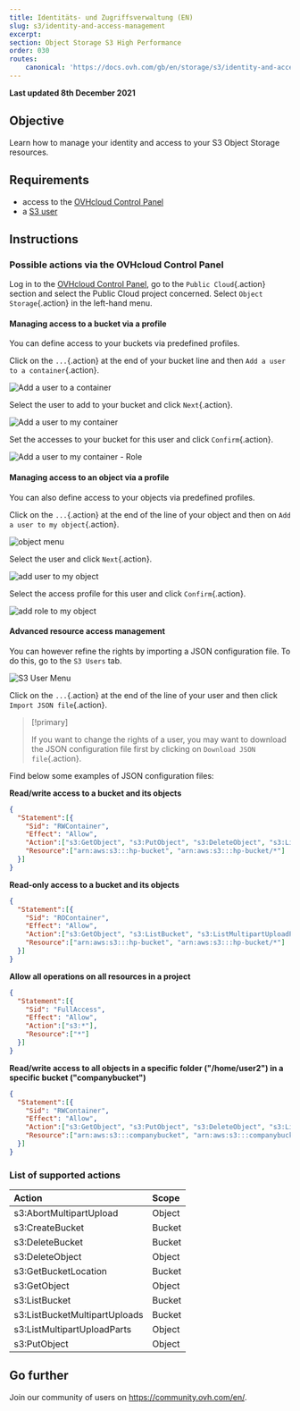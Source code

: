 ```yaml
---
title: Identitäts- und Zugriffsverwaltung (EN)
slug: s3/identity-and-access-management
excerpt:
section: Object Storage S3 High Performance
order: 030
routes:
    canonical: 'https://docs.ovh.com/gb/en/storage/s3/identity-and-access-management/'
---
```


**Last updated 8th December 2021**

## Objective

Learn how to manage your identity and access to your S3 Object Storage resources.

## Requirements

- access to the [OVHcloud Control Panel](https://www.ovh.com/auth/?action=gotomanager&from=https://www.ovh.de/&ovhSubsidiary=de)
- a [S3 user](https://docs.ovh.com/de/storage/s3/getting-started-with-s3/)

## Instructions

### Possible actions via the OVHcloud Control Panel

Log in to the [OVHcloud Control Panel](https://www.ovh.com/auth/?action=gotomanager&from=https://www.ovh.de/&ovhSubsidiary=de), go to the `Public Cloud`{.action} section and select the Public Cloud project concerned. Select `Object Storage`{.action} in the left-hand menu.

#### Managing access to a bucket via a profile

You can define access to your buckets via predefined profiles.

Click on the `...`{.action} at the end of your bucket line and then `Add a user to a container`{.action}.

![Add a user to a container](images/HighPerf-Identity-and-Access-Management-20211110113315479.png)

Select the user to add to your bucket and click `Next`{.action}.

![Add a user to my container](images/HighPerf-Identity-and-Access-Management-20211110113404779.png)

Set the accesses to your bucket for this user and click `Confirm`{.action}.

![Add a user to my container - Role](images/HighPerf-Identity-and-Access-Management-20211110113419531.png)

#### Managing access to an object via a profile

You can also define access to your objects via predefined profiles.

Click on the `...`{.action} at the end of the line of your object and then on `Add a user to my object`{.action}.

![object menu](images/HighPerf-Identity-and-Access-Management-20211110120219742.png)

Select the user and click `Next`{.action}.

![add user to my object](images/HighPerf-Identity-and-Access-Management-20211110120309990.png)

Select the access profile for this user and click `Confirm`{.action}.

![add role to my object](images/HighPerf-Identity-and-Access-Management-20211110120401943.png)

#### Advanced resource access management

You can however refine the rights by importing a JSON configuration file. To do this, go to the `S3 Users` tab.

![S3 User Menu](images/HighPerf-Identity-and-Access-Management-20211110113756874.png)

Click on the `...`{.action} at the end of the line of your user and then click `Import JSON file`{.action}.

> [!primary]
>
> If you want to change the rights of a user, you may want to download the JSON configuration file first by clicking on `Download JSON file`{.action}.
>

Find below some examples of JSON configuration files:

**Read/write access to a bucket and its objects**

```json
{
  "Statement":[{
    "Sid": "RWContainer",
    "Effect": "Allow",
    "Action":["s3:GetObject", "s3:PutObject", "s3:DeleteObject", "s3:ListBucket", "s3:ListMultipartUploadParts", "s3:ListBucketMultipartUploads", "s3:AbortMultipartUpload", "s3:GetBucketLocation"],
    "Resource":["arn:aws:s3:::hp-bucket", "arn:aws:s3:::hp-bucket/*"]
  }]
}
```

**Read-only access to a bucket and its objects**

```json
{
  "Statement":[{
    "Sid": "ROContainer",
    "Effect": "Allow",
    "Action":["s3:GetObject", "s3:ListBucket", "s3:ListMultipartUploadParts", "s3:ListBucketMultipartUploads"],
    "Resource":["arn:aws:s3:::hp-bucket", "arn:aws:s3:::hp-bucket/*"]
  }]
}
```

**Allow all operations on all resources in a project**

```json
{
  "Statement":[{
    "Sid": "FullAccess",
    "Effect": "Allow",
    "Action":["s3:*"],
    "Resource":["*"]
  }]
}
```

**Read/write access to all objects in a specific folder ("/home/user2") in a specific bucket ("companybucket")**

```json
{
  "Statement":[{
    "Sid": "RWContainer",
    "Effect": "Allow",
    "Action":["s3:GetObject", "s3:PutObject", "s3:DeleteObject", "s3:ListBucket", "s3:ListMultipartUploadParts", "s3:ListBucketMultipartUploads", "s3:AbortMultipartUpload", "s3:GetBucketLocation"],
    "Resource":["arn:aws:s3:::companybucket", "arn:aws:s3:::companybucket/home/user2/*"]
  }]
}
```

### List of supported actions

| Action  | Scope  |
|:--|:--|
| s3:AbortMultipartUpload | Object |
| s3:CreateBucket | Bucket |
| s3:DeleteBucket | Bucket |
| s3:DeleteObject | Object |
| s3:GetBucketLocation | Bucket |
| s3:GetObject | Object |
| s3:ListBucket | Bucket |
| s3:ListBucketMultipartUploads | Bucket |
| s3:ListMultipartUploadParts | Object |
| s3:PutObject | Object |

## Go further

Join our community of users on <https://community.ovh.com/en/>.
